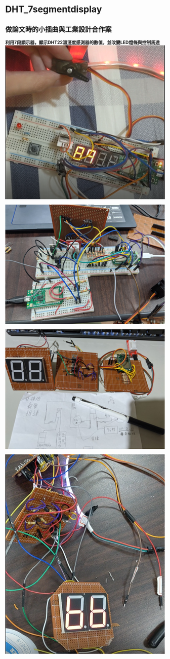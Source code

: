 # DHT_7segmentdisplay
## 做論文時的小插曲與工業設計合作案

**利用7段顯示器，顯示DHT22溫溼度感測器的數值，並改變LED燈條與控制馬達**
![image](https://github.com/FeenLin/DHT_7segmentdisplay/blob/master/picture/230026.png)

![image](https://github.com/FeenLin/DHT_7segmentdisplay/blob/master/picture/IMG_20200522_132556.jpg)

![image](https://github.com/FeenLin/DHT_7segmentdisplay/blob/master/picture/IMG_20200523_125842.jpg)

![image](https://github.com/FeenLin/DHT_7segmentdisplay/blob/master/picture/230443.png)
